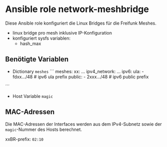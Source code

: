 # Ansible role network-meshbridge

Diese Ansible role konfiguriert die Linux Bridges für die Freifunk Meshes.

- linux bridge pro mesh inklusive IP-Konfiguration
- konfiguriert sysfs variablen:
  - hash_max

## Benötigte Variablen

- Dictionary `meshes`
´´´
meshes:
  xx:
...
    ipv4_network:
...
    ipv6:
      ula:
        - fdxx.../48 # ipv6 ula prefix
      public:
        - 2xxx.../48 # ipv6 public prefix

´´´
- Host Variable `magic`

## MAC-Adressen

Die MAC-Adressen der Interfaces werden aus dem IPv4-Subnetz sowie der `magic`-Nummer des Hosts berechnet.

xxBR-prefix: `02:10`
